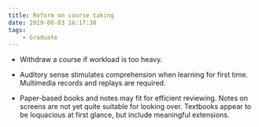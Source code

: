 ```yaml
---
title: Reform on course taking
date: 2019-08-03 16:17:30
tags:
    - Graduate
---
```


- Withdraw a course if workload is too heavy.

- Auditory sense stimulates comprehension when learning for first time.  Multimedia records and replays are required.

- Paper-based books and notes may fit for efficient reviewing.  Notes on screens are not yet quite suitable for looking over.  Textbooks appear to be loquacious at first glance, but include meaningful extensions.
